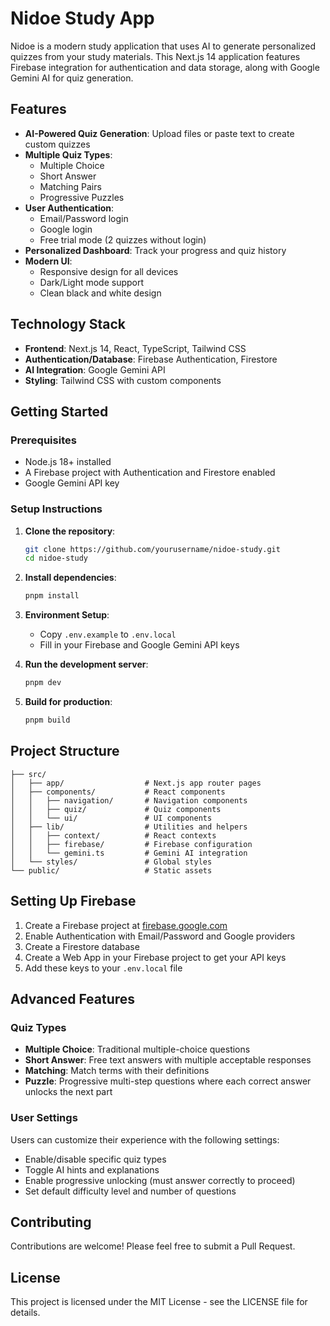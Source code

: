 # Nidoe Study App

Nidoe is a modern study application that uses AI to generate personalized quizzes from your study materials. This Next.js 14 application features Firebase integration for authentication and data storage, along with Google Gemini AI for quiz generation.

## Features

- **AI-Powered Quiz Generation**: Upload files or paste text to create custom quizzes
- **Multiple Quiz Types**: 
  - Multiple Choice
  - Short Answer
  - Matching Pairs
  - Progressive Puzzles
- **User Authentication**: 
  - Email/Password login
  - Google login
  - Free trial mode (2 quizzes without login)
- **Personalized Dashboard**: Track your progress and quiz history
- **Modern UI**: 
  - Responsive design for all devices
  - Dark/Light mode support
  - Clean black and white design

## Technology Stack

- **Frontend**: Next.js 14, React, TypeScript, Tailwind CSS
- **Authentication/Database**: Firebase Authentication, Firestore
- **AI Integration**: Google Gemini API
- **Styling**: Tailwind CSS with custom components

## Getting Started

### Prerequisites

- Node.js 18+ installed
- A Firebase project with Authentication and Firestore enabled
- Google Gemini API key

### Setup Instructions

1. **Clone the repository**:
   ```bash
   git clone https://github.com/yourusername/nidoe-study.git
   cd nidoe-study
   ```

2. **Install dependencies**:
   ```bash
   pnpm install
   ```

3. **Environment Setup**:
   - Copy `.env.example` to `.env.local`
   - Fill in your Firebase and Google Gemini API keys

4. **Run the development server**:
   ```bash
   pnpm dev
   ```

5. **Build for production**:
   ```bash
   pnpm build
   ```

## Project Structure

```
├── src/
│   ├── app/                  # Next.js app router pages
│   ├── components/           # React components
│   │   ├── navigation/       # Navigation components
│   │   ├── quiz/             # Quiz components
│   │   └── ui/               # UI components
│   ├── lib/                  # Utilities and helpers
│   │   ├── context/          # React contexts
│   │   ├── firebase/         # Firebase configuration
│   │   └── gemini.ts         # Gemini AI integration
│   └── styles/               # Global styles
└── public/                   # Static assets
```

## Setting Up Firebase

1. Create a Firebase project at [firebase.google.com](https://firebase.google.com)
2. Enable Authentication with Email/Password and Google providers
3. Create a Firestore database
4. Create a Web App in your Firebase project to get your API keys
5. Add these keys to your `.env.local` file

## Advanced Features

### Quiz Types

- **Multiple Choice**: Traditional multiple-choice questions
- **Short Answer**: Free text answers with multiple acceptable responses
- **Matching**: Match terms with their definitions
- **Puzzle**: Progressive multi-step questions where each correct answer unlocks the next part

### User Settings

Users can customize their experience with the following settings:

- Enable/disable specific quiz types
- Toggle AI hints and explanations
- Enable progressive unlocking (must answer correctly to proceed)
- Set default difficulty level and number of questions

## Contributing

Contributions are welcome! Please feel free to submit a Pull Request.

## License

This project is licensed under the MIT License - see the LICENSE file for details. 